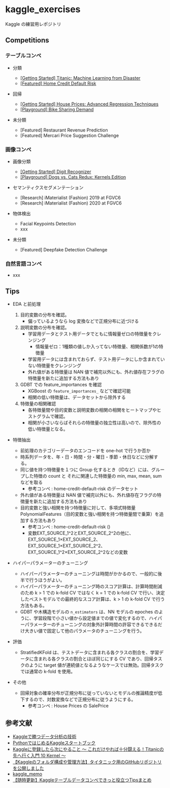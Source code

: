 # kaggle_exercises
Kaggle の練習用レポジトリ

## Competitions

### テーブルコンペ
- 分類
    - [[Getting Started] Titanic: Machine Learning from Disaster](https://github.com/Yagami360/kaggle_exercises/tree/master/titanic)
    - [[Featured] Home Credit Default Risk](https://github.com/Yagami360/kaggle_exercises/tree/master/home-credit-default-risk)

- 回帰
    - [[Getting Started] House Prices: Advanced Regression Techniques](https://github.com/Yagami360/kaggle_exercises/tree/master/house-prices-advanced-regression-techniques)
    - [[Playground] Bike Sharing Demand](https://github.com/Yagami360/kaggle_exercises/tree/master/bike-sharing-demand)

- 未分類
    - [Featured] Restaurant Revenue Prediction
    - [Featured] Mercari Price Suggestion Challenge

### 画像コンペ
- 画像分類
    - [[Getting Started] Digit Recognizer](https://github.com/Yagami360/kaggle_exercises/tree/master/digit-recognizer)
    - [[Playground] Dogs vs. Cats Redux: Kernels Edition](https://github.com/Yagami360/kaggle_exercises/tree/master/dogs-vs-cats-redux-kernels-edition)

- セマンティクスセグメンテーション
    - [Research] iMaterialist (Fashion) 2019 at FGVC6
    - [Research] iMaterialist (Fashion) 2020 at FGVC6

- 物体検出
    - Facial Keypoints Detection
    - xxx

- 未分類
    - [Featured] Deepfake Detection Challenge


### 自然言語コンペ
- xxx

## Tips
- EDA と前処理
    1. 目的変数の分布を確認。
        - 偏っているようなら log 変換などで正規分布に近づける
    1. 説明変数の分布を確認。
        - 学習用データとテスト用データでともに情報量ゼロの特徴量をクレンジング
            - 情報量ゼロ：1種類の値しか入ってない特徴量、相関係数が1の特徴量
        - 学習用データには含まれておらず、テスト用データにしか含まれていない特徴量をクレンジング
        - 外れ値がある特徴量は NAN 値で補完以外にも、外れ値存在フラグの特徴量を新たに追加する方法もあり
    1. GDBT での feature_importances を確認
        - XGBoost の `feature_importances_` などで確認可能
        - 相関の低い特徴量は、データセットから除外する
    1. 特徴量の相関確認
        - 各特徴量間や目的変数と説明変数の相関の相関をヒートマップやヒストグラムで確認。
        - 相関が小さいならばそれらの特徴量の独立性は高いので、除外性の低い特徴量となる。

- 特徴抽出
    - 前処理のカテゴリーデータのエンコードを one-hot で行うか否か
    - 時系列データを、年・日・時間・分・曜日・季節・休日などに分解する。
    - 同じ値を持つ特徴量を１つに Group 化するとき（IDなど）には、グループした特徴の count と それに関連した特徴量の min, max, mean, sum などを取る
        - 参考コンペ : home-credit-default-risk のデータセット
    - 外れ値がある特徴量は NAN 値で補完以外にも、外れ値存在フラグの特徴量を新たに追加する方法もあり
    - 目的変数と強い相関を持つ特徴量に対して、多項式特徴量 PolynomialFeatures（目的変数と強い相関を持つ特徴量間で乗算）を追加する方法もあり
        - 参考コンペ : home-credit-default-risk ()
        - 変数EXT_SOURCE_1^2とEXT_SOURCE_2^2の他に、EXT_SOURCE_1×EXT_SOURCE_2、EXT_SOURCE_1×EXT_SOURCE_2^2、EXT_SOURCE_1^2×EXT_SOURCE_2^2などの変数

- ハイパーパラメーターのチューニング
    - ハイパーパラメーターのチューニングは時間がかかるので、一般的に後半で行うほうがよい。
    - ハイパーパラメーターのチューニング時のスコア計算は、計算時間削減のため k > 1 での k-fold CV ではなく k = 1 での k-fold CV で行い、決定したベストモデルでの最終的なスコア計算は、k > 1 の k-fold CV で行う方法もある。
    - GDBT や木構造モデルの `n_estimators` は、NN モデルの epoches のように、学習段階で小さい値から設定値までの値で変化するので、ハイパーパラメーターのチューニングの対象外計算時間の許容できるできるだけ大きい値で固定して他のパラメータのチューニングを行う。

- 評価
    - StratifiedKFold は、テストデータに含まれる各クラスの割合を、学習データに含まれる各クラスの割合とほぼ同じにする CV であり、回帰タスクのように target 値が連続値となるようなケースでは無効。回帰タスクでは通常の k-fold を使用。

- その他
    - 回帰対象の確率分布が正規分布に従っていないとモデルの推論精度が低下するので、対数変換などで正規分布に従うようにする。
        - 参考コンペ : House Prices の SalePrice


## 参考文献
- [Kaggleで勝つデータ分析の技術](https://github.com/ghmagazine/kagglebook)
- [PythonではじめるKaggleスタートブック](https://github.com/upura/python-kaggle-start-book)
- [Kaggleに登録したら次にやること ～ これだけやれば十分闘える！Titanicの先へ行く入門 10 Kernel ～](https://qiita.com/upura/items/3c10ff6fed4e7c3d70f0)
- [【Kaggleのフォルダ構成や管理方法】タイタニック用のGitHubリポジトリを公開しました](https://upura.hatenablog.com/entry/2018/12/28/225234)
- [kaggle_memo](https://github.com/nejumi/kaggle_memo)
- [【随時更新】Kaggleテーブルデータコンペできっと役立つTipsまとめ](https://naotaka1128.hatenadiary.jp/entry/kaggle-compe-tips)